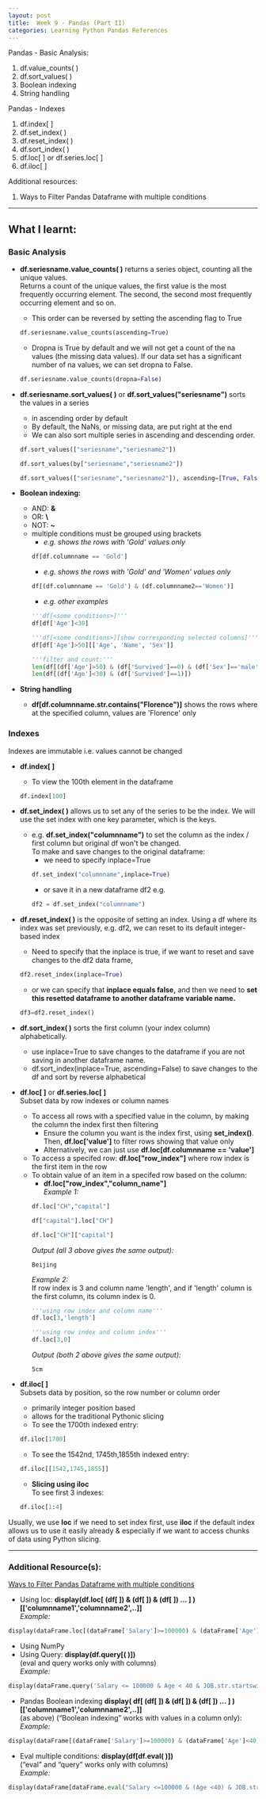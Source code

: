 ```yaml
---
layout: post
title:  Week 9 - Pandas (Part II)
categories: Learning Python Pandas References
---
```


Pandas - Basic Analysis:  
1. df.value_counts( )
2. df.sort_values( )
3. Boolean indexing
4. String handling

Pandas - Indexes  
1. df.index[ ]
2. df.set_index( )
3. df.reset_index( )
4. df.sort_index( )
5. df.loc[ ] or df.series.loc[ ]
6. df.iloc[ ]

Additional resources:  
1. Ways to Filter Pandas Dataframe with multiple conditions

---

## What I learnt:  

### Basic Analysis  

- **df.seriesname.value_counts( )** returns a series object, counting all the unique values.  
Returns a count of the unique values, the first value is the most frequently occurring element. The second, the second most frequently occurring element and so on. 
    - This order can be reversed by setting the ascending flag to True  
    ```python
    df.seriesname.value_counts(ascending=True)
    ```  
    - Dropna is True by default and we will not get a count of the na values (the missing data values). If our data set has a significant number of na values, we can set dropna to False.  
    ```python
    df.seriesname.value_counts(dropna=False)
    ```  

- **df.seriesname.sort_values( )** or **df.sort_values("seriesname")** sorts the values in a series
    - in ascending order by default
    - By default, the NaNs, or missing data, are put right at the end
    - We can also sort multiple series in ascending and descending order.  
    ```python
    df.sort_values(["seriesname","seriesname2"])
    ```  
    ```python
    df.sort_values(by["seriesname","seriesname2"])
    ```  
    ```python
    df.sort_values(["seriesname","seriesname2"]), ascending=[True, False])
    ```   

- **Boolean indexing:** 
    - AND: **&** 
    - OR: **\\** 
    - NOT: **~**
    - multiple conditions must be grouped using brackets
        - *e.g. shows the rows with 'Gold' values only*  
        ```python
        df[df.columnname == 'Gold']
        ```  
        - *e.g. shows the rows with 'Gold' and 'Women' values only*  
        ```python
        df[(df.columnname == 'Gold') & (df.columnname2=='Women')]
        ```  
        - *e.g. other examples*  
        ```python
        '''df[<some conditions>]'''
        df[df['Age']<30]
        ```
        ```python
        '''df[<some conditions>][show corresponding selected columns]'''
        df[df['Age']>50][['Age', 'Name', 'Sex']]
        ```
        ```python
        '''filter and count:'''
        len(df[(df['Age']>50) & (df['Survived']==0) & (df['Sex']=='male')])
        len(df[(df['Age']<30) & (df['Survived']==1)])
        ```

- **String handling**
    - **df[df.columnname.str.contains("Florence")]** shows the rows where at the specified column, values are 'Florence' only  

### Indexes  

Indexes are immutable i.e. values cannot be changed

- **df.index[ ]** 
    - To view the 100th element in the dataframe  
    ```python
    df.index[100] 
    ```

- **df.set_index( )** allows us to set any of the series to be the index. We will use the set index with one key parameter, which is the keys.  
    - e.g. **df.set_index("columnname")** to set the column as the index / first column but original df won't be changed.  
    To make and save changes to the original dataframe:  
        - we need to specify inplace=True  
        ```python
        df.set_index("columnname",inplace=True)
        ```  
        - or save it in a new dataframe df2 e.g.  
        ```python
        df2 = df.set_index("columnname")
        ```  

- **df.reset_index( )** is the opposite of setting an index. Using a df where its index was set previously, e.g. df2, we can reset to its default integer-based index
    - Need to specify that the inplace is true, if we want to reset and save changes to the df2 data frame,  
    ```python
    df2.reset_index(inplace=True)
    ```  
    - or we can specify that **inplace equals false,** and then we need to **set this resetted dataframe to another dataframe variable name.**  
    ```python
    df3=df2.reset_index()
    ```  

- **df.sort_index( )** sorts the first column (your index column) alphabetically. 
    - use inplace=True to save changes to the dataframe if you are not saving in another dataframe name.
    - df.sort_index(inplace=True, ascending=False) to save changes to the df and sort by reverse alphabetical  

- **df.loc[ ]** or **df.series.loc[ ]**  
Subset data by row indexes or column names  
    - To access all rows with a specified value in the column, by making the column the index first then filtering
        - Ensure the column you want is the index first, using **set_index()**.  
        Then, **df.loc['value']** to filter rows showing that value only
        - Alternatively, we can just use **df.loc[df.columnname == 'value']** 
    - To access a specifed row: **df.loc["row_index"]** where row index is the first item in the row
    - To obtain value of an item in a specifed row based on the column:  
        - **df.loc["row_index","column_name"]**  
        *Example 1:*  
        ```python
        df.loc["CH","capital"]
        ```  
        ```python
        df["capital"].loc["CH"]
        ```  
        ```python
        df.loc["CH"]["capital"]
        ```  
        _Output (all 3 above gives the same output):_
        ```
        Beijing  
        ```  
        *Example 2:*  
        If row index is 3 and column name 'length', and if 'length' column is the first column, its column index is 0. 
        ```python
        '''using row index and column name'''
        df.loc[3,'length']
        ```  
        ```python
        '''using row index and column index'''
        df.loc[3,0]
        ```  
        _Output (both 2 above gives the same output):_
        ```
        5cm 
        ```  

- **df.iloc[ ]**  
Subsets data by position, so the row number or column order  
    - primarily integer position based
    - allows for the traditional Pythonic slicing
    - To see the 1700th indexed entry:  
    ```python
    df.iloc[1700]
    ```
    - To see the 1542nd, 1745th,1855th indexed entry:  
    ```python
    df.iloc[[1542,1745,1855]]
    ```
    - **Slicing using iloc**  
    To see first 3 indexes:  
    ```python
    df.iloc[1:4]
    ```

Usually, we use **loc** if we need to set index first, use **iloc** if the default index allows us to use it easily already & especially if we want to access chunks of data using Python slicing.  

---

### Additional Resource(s):

[Ways to Filter Pandas Dataframe with multiple conditions](https://www.geeksforgeeks.org/filter-pandas-dataframe-with-multiple-conditions/)
- Using loc: **display(df.loc[ (df[ ]) & (df[ ]) & (df[ ]) ... ] ) [\['columnname1','columnname2',..]]**  
*Example:*  
```python 
display(dataFrame.loc[(dataFrame['Salary']>=100000) & (dataFrame['Age']< 40) & (dataFrame['JOB'].str.startswith('D')), ['Name','JOB']])
```  
- Using NumPy  
- Using Query: **display(df.query[( )])**  
 (eval and query works only with columns)  
*Example:*  
```python 
display(dataFrame.query('Salary <= 100000 & Age < 40 & JOB.str.startswith("C").values'))
```  
- Pandas Boolean indexing **display( df[ (df[ ]) & (df[ ]) & (df[ ]) ... ] ) [\['columnname1','columnname2',..]]**  
(as above) (“Boolean indexing” works with values in a column only):  
*Example:*  
```python
display(dataFrame[(dataFrame['Salary']>=100000) & (dataFrame['Age']<40) & dataFrame['JOB'].str.startswith('P')][['Name','Age','Salary']])
```  
- Eval multiple conditions: **display(df[df.eval( )])**  
(“eval” and “query” works only with columns)  
*Example:*  
```python
display(dataFrame[dataFrame.eval("Salary <=100000 & (Age <40) & JOB.str.startswith('A').values")])
```
